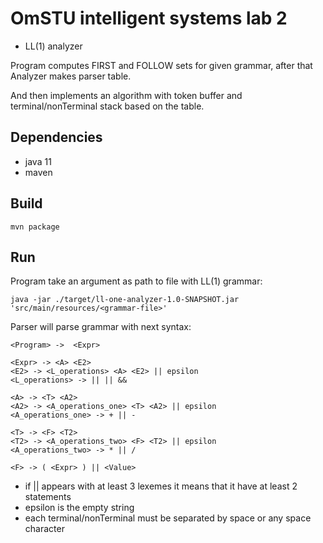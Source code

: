 # OmSTU intelligent systems lab 2
- LL(1) analyzer

Program computes FIRST and FOLLOW sets for given grammar, after that Analyzer makes parser table.

And then implements an algorithm with token buffer and terminal/nonTerminal stack based on the table.

## Dependencies

- java 11
- maven

## Build

```shell
mvn package
```

## Run

Program take an argument as path to file with LL(1) grammar:

```shell
java -jar ./target/ll-one-analyzer-1.0-SNAPSHOT.jar 'src/main/resources/<grammar-file>'
```

Parser will parse grammar with next syntax:
```text
<Program> ->  <Expr>

<Expr> -> <A> <E2>
<E2> -> <L_operations> <A> <E2> || epsilon
<L_operations> -> || || &&

<A> -> <T> <A2>
<A2> -> <A_operations_one> <T> <A2> || epsilon
<A_operations_one> -> + || -

<T> -> <F> <T2>
<T2> -> <A_operations_two> <F> <T2> || epsilon
<A_operations_two> -> * || /

<F> -> ( <Expr> ) || <Value>
```
* if || appears with at least 3 lexemes it means that it have at least 2 statements
* epsilon is the empty string
* each terminal/nonTerminal must be separated by space or any space character
